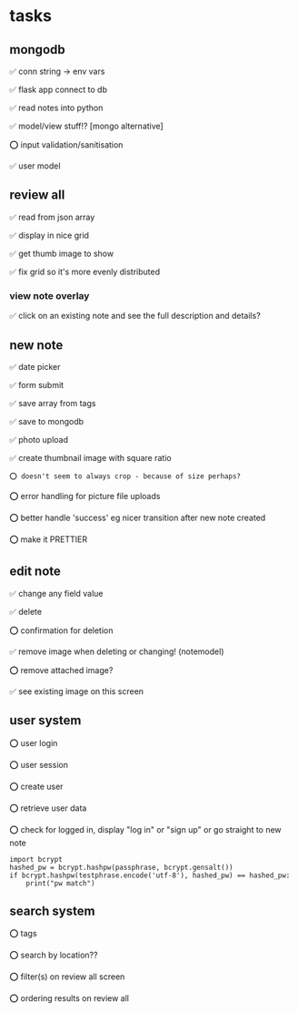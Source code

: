 # tasks
## mongodb
✅ conn string -> env vars 

✅ flask app connect to db 

✅ read notes into python 

✅ model/view stuff!? [mongo alternative] 

⭕ input validation/sanitisation

✅ user model

## review all
✅ read from json array 

✅ display in nice grid 

✅ get thumb image to show 

✅ fix grid so it's more evenly distributed 

### view note overlay
✅ click on an existing note and see the full description and details?

## new note
✅ date picker 

✅ form submit 

✅ save array from tags 

✅ save to mongodb 

✅ photo upload 

✅ create thumbnail image with square ratio

    ⭕ doesn't seem to always crop - because of size perhaps?

⭕ error handling for picture file uploads

⭕ better handle 'success' eg nicer transition after new note created

⭕ make it PRETTIER

## edit note
✅ change any field value 

✅ delete 

⭕ confirmation for deletion

✅ remove image when deleting or changing! (notemodel)

⭕ remove attached image?

✅ see existing image on this screen


## user system
⭕ user login

⭕ user session

⭕ create user

⭕ retrieve user data

⭕ check for logged in, display "log in" or "sign up" or go straight to new note

```
import bcrypt
hashed_pw = bcrypt.hashpw(passphrase, bcrypt.gensalt())
if bcrypt.hashpw(testphrase.encode('utf-8'), hashed_pw) == hashed_pw:
    print("pw match")
```

## search system
⭕ tags

⭕ search by location??

⭕ filter(s) on review all screen

⭕ ordering results on review all